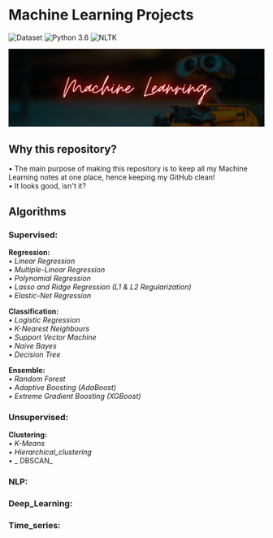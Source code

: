 # Machine Learning Projects
![Dataset](https://img.shields.io/badge/Dataset-Kaggle-blue.svg) ![Python 3.6](https://img.shields.io/badge/Python-3.6-brightgreen.svg) ![NLTK](https://img.shields.io/badge/Library-sklearn-orange.svg)

![ML](img/1.png)

## Why this repository?
• The main purpose of making this repository is to keep all my Machine Learning notes at one place, hence keeping my GitHub clean!<br/>
• It looks good, isn't it?

## Algorithms 

### Supervised: <br/>
**Regression:**<br/>
• _Linear Regression_<br/>
• _Multiple-Linear Regression_<br/>
• _Polynomial Regression_<br/>
• _Lasso and Ridge Regression (L1 & L2 Regularization)_<br/>
• _Elastic-Net Regression_

**Classification:**<br/>
• _Logistic Regression_<br/>
• _K-Nearest Neighbours_<br/>
• _Support Vector Machine_<br/>
• _Naive Bayes_<br/>
• _Decision Tree_<br/>
 
**Ensemble:**<br/>
• _Random Forest_<br/>
• _Adaptive Boosting (AdaBoost)_<br/>
• _Extreme Gradient Boosting (XGBoost)_<br/>

### Unsupervised: <br/>
**Clustering:**<br/>
• _K-Means_<br/>
• _Hierarchical_clustering_<br/>
• _ DBSCAN_<br/>

### NLP: <br/>
### Deep_Learning: <br/>
### Time_series: <br/>

